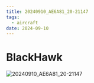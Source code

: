 ```yaml
---
title: 20240910_AE6A81_20-21147
tags:
  - aircraft
date: 2024-09-10
---
```


# BlackHawk

![20240910_AE6A81_20-21147](/aircraft/20240910_AE6A81_20-21147.jpg)